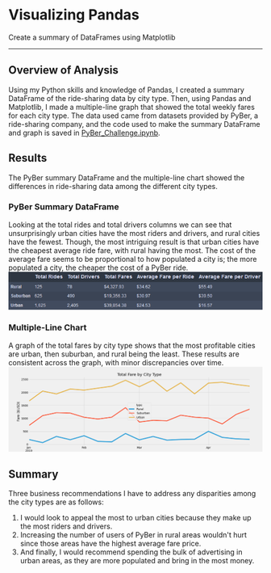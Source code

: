 # Visualizing Pandas
Create a summary of DataFrames using Matplotlib

---

## Overview of Analysis
Using my Python skills and knowledge of Pandas, I created a summary DataFrame of the ride-sharing data by city type. Then, using Pandas and Matplotlib, I made a multiple-line graph that showed the total weekly fares for each city type. The data used came from datasets provided by PyBer, a ride-sharing company, and the code used to make the summary DataFrame and graph is saved in [PyBer_Challenge.ipynb](PyBer_Challenge.ipynb).  

## Results
The PyBer summary DataFrame and the multiple-line chart showed the differences in ride-sharing data among the different city types. 

### PyBer Summary DataFrame
Looking at the total rides and total drivers columns we can see that unsurprisingly urban cities have the most riders and drivers, and rural cities have the fewest. Though, the most intriguing result is that urban cities have the cheapest average ride fare, with rural having the most. The cost of the average fare seems to be proportional to how populated a city is; the more populated a city, the cheaper the cost of a PyBer ride.  
![PyBer Summary DataFrame](Analysis/pyber_summary_df.png)

### Multiple-Line Chart
A graph of the total fares by city type shows that the most profitable cities are urban, then suburban, and rural being the least. These results are consistent across the graph, with minor discrepancies over time.  
![Multiple-Line Chart](Analysis/PyBer_fare_summary.png)

## Summary
Three business recommendations I have to address any disparities among the city types are as follows:
1. I would look to appeal the most to urban cities because they make up the most riders and drivers.  
2. Increasing the number of users of PyBer in rural areas wouldn't hurt since those areas have the highest average fare price.  
3. And finally, I would recommend spending the bulk of advertising in urban areas, as they are more populated and bring in the most money.  
